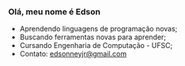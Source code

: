 ### Olá, meu nome é Edson

- Aprendendo linguagens de programação novas;
- Buscando ferramentas novas para aprender;
- Cursando Engenharia de Computação - UFSC;
- Contato: edsonneyjr@gmail.com
